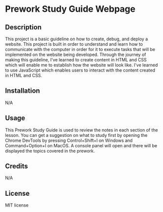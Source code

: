 # Prework Study Guide Webpage

## Description

This project is a basic guideline on how to create, debug, and deploy a website. This project is built in order to understand and learn how to communicate with the computer in order for it to execute tasks that will be implemented on the website being developed. Through the journey of making this guideline, I've learned to create content in HTML and CSS which will enable me to establish how the website will look like. I've learned to use JavaScript which enables users to interact with the content created in HTML and CSS.

## Installation

N/A

## Usage

This Prework Study Guide is used to review the notes in each section of the lesson. You can get a suggestion on what to study first by opening the Chrome DevTools by pressing Control+Shift+I on Windows and Command+Option+I on MacOS. A console panel will open and there will be displayed the topics covered in the prework.

## Credits

N/A

## License

MIT license
